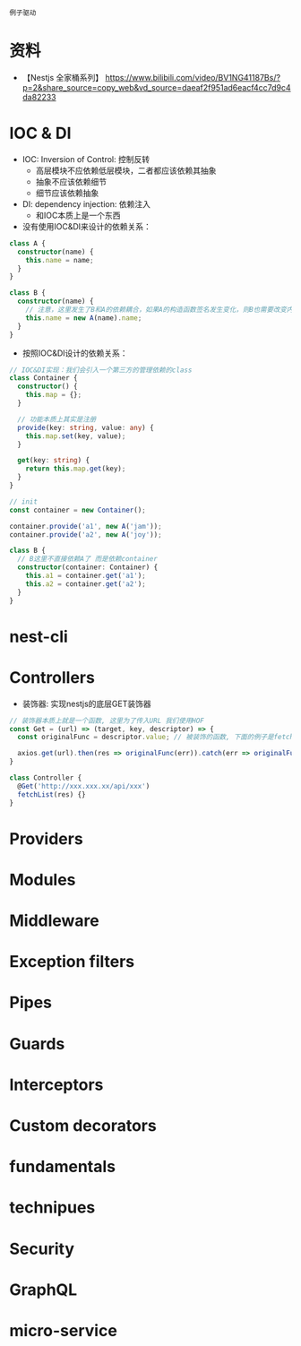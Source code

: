 ```
例子驱动
```
# 资料
- 【Nestjs 全家桶系列】 https://www.bilibili.com/video/BV1NG41187Bs/?p=2&share_source=copy_web&vd_source=daeaf2f951ad6eacf4cc7d9c4da82233


# IOC & DI
- IOC: Inversion of Control: 控制反转
  - 高层模块不应依赖低层模块，二者都应该依赖其抽象
  - 抽象不应该依赖细节
  - 细节应该依赖抽象
- DI: dependency injection: 依赖注入
  - 和IOC本质上是一个东西
- 没有使用IOC&DI来设计的依赖关系：
```ts
class A {
  constructor(name) {
    this.name = name;
  }
}

class B {
  constructor(name) {
    // 注意，这里发生了B和A的依赖耦合，如果A的构造函数签名发生变化，则B也需要改变内部这里的实现
    this.name = new A(name).name;
  }
}
```
- 按照IOC&DI设计的依赖关系：
```ts
// IOC&DI实现：我们会引入一个第三方的管理依赖的class
class Container {
  constructor() {
    this.map = {};
  }

  // 功能本质上其实是注册
  provide(key: string, value: any) {
    this.map.set(key, value);
  }

  get(key: string) {
    return this.map.get(key);
  }
}

// init
const container = new Container();

container.provide('a1', new A('jam'));
container.provide('a2', new A('joy'));

class B {
  // B这里不直接依赖A了 而是依赖container
  constructor(container: Container) {
    this.a1 = container.get('a1');
    this.a2 = container.get('a2');
  }
}

```
# nest-cli

# Controllers
- 装饰器: 实现nestjs的底层GET装饰器
```js
// 装饰器本质上就是一个函数, 这里为了传入URL 我们使用HOF
const Get = (url) => (target, key, descriptor) => {
  const originalFunc = descriptor.value; // 被装饰的函数, 下面的例子是fetchList函数

  axios.get(url).then(res => originalFunc(err)).catch(err => originalFunc(err))
}

class Controller {
  @Get('http://xxx.xxx.xx/api/xxx')
  fetchList(res) {}
}
```
# Providers
# Modules
# Middleware
# Exception filters
# Pipes
# Guards
# Interceptors
# Custom decorators
# fundamentals
# technipues
# Security
# GraphQL
# micro-service
